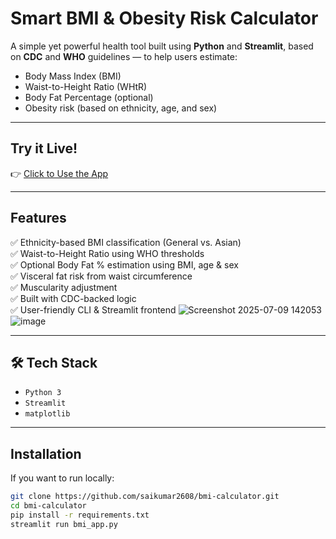 #  Smart BMI & Obesity Risk Calculator

A simple yet powerful health tool built using **Python** and **Streamlit**, based on **CDC** and **WHO** guidelines — to help users estimate:
- Body Mass Index (BMI)
- Waist-to-Height Ratio (WHtR)
- Body Fat Percentage (optional)
- Obesity risk (based on ethnicity, age, and sex)

---

##  Try it Live!

👉 [Click to Use the App](https://bmi-calculator-el2g9y7qq8xegfv29ynkk7.streamlit.app/)


---

##  Features

✅ Ethnicity-based BMI classification (General vs. Asian)  
✅ Waist-to-Height Ratio using WHO thresholds  
✅ Optional Body Fat % estimation using BMI, age & sex  
✅ Visceral fat risk from waist circumference  
✅ Muscularity adjustment  
✅ Built with CDC-backed logic  
✅ User-friendly CLI & Streamlit frontend
![Screenshot 2025-07-09 142053](https://github.com/user-attachments/assets/487ec972-000f-46ea-b266-dc5e36912537)
![image](https://github.com/user-attachments/assets/55815b48-3469-4de8-88a1-49dd945f92e9)


---

## 🛠 Tech Stack

- `Python 3`
- `Streamlit`
- `matplotlib`

---

##  Installation

If you want to run locally:

```bash
git clone https://github.com/saikumar2608/bmi-calculator.git
cd bmi-calculator
pip install -r requirements.txt
streamlit run bmi_app.py

